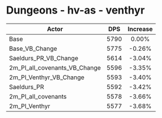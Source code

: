 # Dungeons - hv-as - venthyr
| Actor | DPS | Increase |
|---|:---:|:---:|
|Base|5790|0.00%|
|Base_VB_Change|5775|-0.26%|
|Saeldurs_PR_VB_Change|5614|-3.04%|
|2m_PI_all_covenants_VB_Change|5596|-3.35%|
|2m_PI_Venthyr_VB_Change|5593|-3.40%|
|Saeldurs_PR|5592|-3.42%|
|2m_PI_all_covenants|5578|-3.66%|
|2m_PI_Venthyr|5577|-3.68%|
